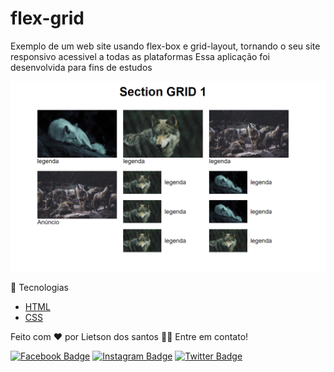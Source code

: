 # flex-grid
Exemplo de um web site usando flex-box e grid-layout, tornando o seu site responsivo acessivel a todas as plataformas
Essa aplicação foi desenvolvida para fins de estudos

![screen capture](img/img.png)

🚀 Tecnologias

- [HTML](https://developer.mozilla.org/pt-BR/docs/Webt)
- [CSS](https://developer.mozilla.org/pt-BR/docs/Web)

Feito com ❤️ por Lietson dos santos 👋🏽 Entre em contato!

[![Facebook Badge](https://img.shields.io/badge/facebook-%231877F2.svg?&style=for-the-badge&logo=facebook&logoColor=white&link=https://www.facebook.com/lietsondossanto)](https://www.facebook.com/lietsondossanto)
[![Instagram Badge](https://img.shields.io/badge/instagram-%23E4405F.svg?&style=for-the-badge&logo=instagram&logoColor=white&link=https://www.instagram.com/lietsondossanto)](https://www.instagram.com/lietsondossanto)
[![Twitter Badge](https://img.shields.io/badge/twitter-%231DA1F2.svg?&style=for-the-badge&logo=twitter&logoColor=white&link=https://www.twitter.com/lietsondossanto)](https://www.twitter.com/lietsondossato)
